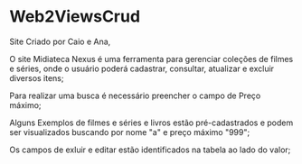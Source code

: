 # Web2ViewsCrud

Site Criado por Caio e Ana,

O site Midiateca Nexus é uma ferramenta para gerenciar coleções de filmes e séries, onde o usuário poderá cadastrar, consultar, atualizar e excluir diversos itens;

Para realizar uma busca é necessário preencher o campo de Preço máximo;

Alguns Exemplos de filmes e séries e livros estão pré-cadastrados e podem ser visualizados buscando por  nome "a" e preço máximo "999";

Os campos de exluir e editar estão identificados na tabela ao lado do valor;

